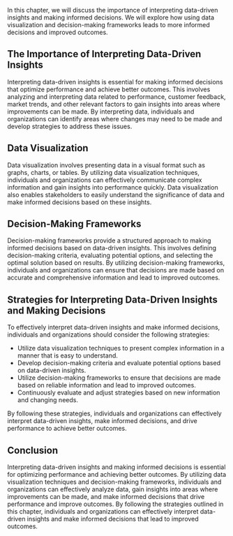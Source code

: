 
In this chapter, we will discuss the importance of interpreting data-driven insights and making informed decisions. We will explore how using data visualization and decision-making frameworks leads to more informed decisions and improved outcomes.

The Importance of Interpreting Data-Driven Insights
---------------------------------------------------

Interpreting data-driven insights is essential for making informed decisions that optimize performance and achieve better outcomes. This involves analyzing and interpreting data related to performance, customer feedback, market trends, and other relevant factors to gain insights into areas where improvements can be made. By interpreting data, individuals and organizations can identify areas where changes may need to be made and develop strategies to address these issues.

Data Visualization
------------------

Data visualization involves presenting data in a visual format such as graphs, charts, or tables. By utilizing data visualization techniques, individuals and organizations can effectively communicate complex information and gain insights into performance quickly. Data visualization also enables stakeholders to easily understand the significance of data and make informed decisions based on these insights.

Decision-Making Frameworks
--------------------------

Decision-making frameworks provide a structured approach to making informed decisions based on data-driven insights. This involves defining decision-making criteria, evaluating potential options, and selecting the optimal solution based on results. By utilizing decision-making frameworks, individuals and organizations can ensure that decisions are made based on accurate and comprehensive information and lead to improved outcomes.

Strategies for Interpreting Data-Driven Insights and Making Decisions
---------------------------------------------------------------------

To effectively interpret data-driven insights and make informed decisions, individuals and organizations should consider the following strategies:

* Utilize data visualization techniques to present complex information in a manner that is easy to understand.
* Develop decision-making criteria and evaluate potential options based on data-driven insights.
* Utilize decision-making frameworks to ensure that decisions are made based on reliable information and lead to improved outcomes.
* Continuously evaluate and adjust strategies based on new information and changing needs.

By following these strategies, individuals and organizations can effectively interpret data-driven insights, make informed decisions, and drive performance to achieve better outcomes.

Conclusion
----------

Interpreting data-driven insights and making informed decisions is essential for optimizing performance and achieving better outcomes. By utilizing data visualization techniques and decision-making frameworks, individuals and organizations can effectively analyze data, gain insights into areas where improvements can be made, and make informed decisions that drive performance and improve outcomes. By following the strategies outlined in this chapter, individuals and organizations can effectively interpret data-driven insights and make informed decisions that lead to improved outcomes.
